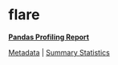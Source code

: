 # flare

[**Pandas Profiling Report**](https://epistasislab.github.io/pmlb/profile/flare.html)

[Metadata](metadata.yaml) | [Summary Statistics](summary_stats.tsv)

